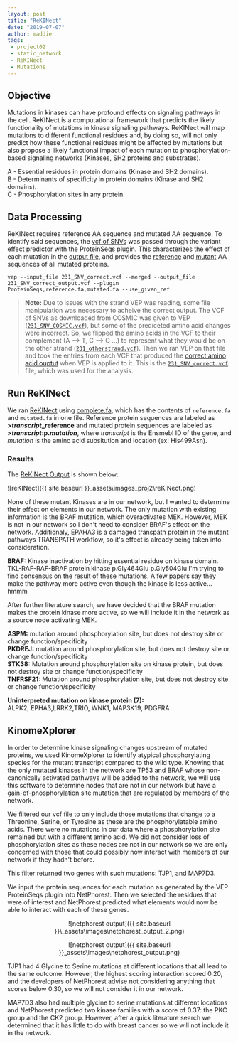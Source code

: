 ```yaml
---
layout: post
title: "ReKINect"
date: "2019-07-07"
author: maddie
tags:
 - project02
 - static_network
 - ReKINect
 - Mutations
---
```

 

## Objective

Mutations in kinases can have profound effects on signaling pathways in the cell. ReKINect is a computational framework that predicts the likely functionality of mutations in kinase signaling pathways. ReKINect will map mutations to different functional residues and, by doing so, will not only predict how these functional residues might be affected by mutations but also propose a likely functional impact of each mutation to phosphorylation-based signaling networks (Kinases, SH2 proteins and substrates).

A - Essential residues in protein domains (Kinase and SH2 domains).  
B - Determinants of specificity in protein domains (Kinase and SH2 domains).  
C - Phosphorylation sites in any protein.


## Data Processing
ReKINect requires reference AA sequence and mutated AA sequence. To identify said sequences, the [vcf of SNVs](https://github.com/VeraLiconaResearchGroup/CancerReversion/blob/master/_projects/project2/Mutations/231_SNV_correct.vcf) was passed through the variant effect predictor with the ProteinSeqs plugin. This characterizes the effect of each mutation in the [output file](https://github.com/VeraLiconaResearchGroup/CancerReversion/blob/master/_projects/project2/Mutations/231_SNV_correct_output.vcf), and provides the [reference](https://github.com/VeraLiconaResearchGroup/CancerReversion/blob/master/_projects/project2/Mutations/reference.fa) and [mutant](https://github.com/VeraLiconaResearchGroup/CancerReversion/blob/master/_projects/project2/Mutations/mutated.fa) AA sequences of all mutated proteins.

```
vep --input_file 231_SNV_correct.vcf --merged --output_file 231_SNV_correct_output.vcf --plugin ProteinSeqs,reference.fa,mutated.fa --use_given_ref
```

> **Note:** Due  to issues with the strand VEP was reading, some file manipulation was necessary to acheive the correct output. The VCF of SNVs as downloaded from COSMIC was given to VEP ([`231_SNV_COSMIC.vcf`](https://github.com/VeraLiconaResearchGroup/CancerReversion/blob/master/_projects/project2/Mutations/231_SNV_COSMIC.vcf)), but some of the prediceted amino acid changes were incorrect. So, we flipped the amino acids in the VCF to their complement (A --> T, C --> G ...) to represent what they would be on the other strand ([`231_otherstrand.vcf`](https://github.com/VeraLiconaResearchGroup/CancerReversion/blob/master/_projects/project2/Mutations/231_otherstrand.vcf)). Then we ran VEP on that file and took the entries from each VCF that produced the [correct amino acid ouptut](https://github.com/VeraLiconaResearchGroup/CancerReversion/blob/master/_projects/project2/Mutations/Gene_AA_CORRECT) when VEP is applied to it. This is the [`231_SNV_correct.vcf`](https://github.com/VeraLiconaResearchGroup/CancerReversion/blob/master/_projects/project2/Mutations/231_SNV_correct_output.vcf) file, which was used for the analysis. 

## Run ReKINect
We ran [ReKINect](https://rekinect.science/home) using [complete.fa](https://github.com/VeraLiconaResearchGroup/CancerReversion/blob/master/_projects/project2/Mutations/complete.fa), which has the contents of `reference.fa` and `mutated.fa` in one file. Reference protein sequences are labeled as **>*transcript*_reference** and mutated protein sequences are labeled as **>*transcript*:p.*mutation***, where *transcript* is the Ensmebl ID of the gene, and *mutation* is the amino acid subsitution and location (ex: His499Asn).

### Results
The [ReKINect Output](https://github.com/VeraLiconaResearchGroup/CancerReversion/blob/master/_projects/project2/Mutations/ReKINectOutput.txt) is shown below:

![reKINect]({{ site.baseurl }}\_assets\images_proj2\reKINect.png)

None of these mutant Kinases are in our network, but I wanted to determine their effect on elements in our network. The only mutation with existing information is the BRAF mutation, which overactivates MEK. However, MEK is not in our network so I don't need to consider BRAF's effect on the network. Additionaly, EPAHA3 is a damaged transpath protein in the mutant pathways TRANSPATH workflow, so it's effect is already being taken into consideration.

**BRAF:**  Kinase inactivation by hitting essential residue on kinase domain. TKL-RAF-RAF-BRAF protein kinase
p.Gly464Glu
p.Gly504Glu
I'm trying to find consensus on the result of these mutations. A few papers say they make the pathway more active even though the kinase is less active... hmmm

After further literature search, we have decided that the BRAF mutation makes the protein kinase more active, so we will include it in the network as a source node activating MEK.

**ASPM:** mutation around phosphorylation site, but does not destroy site or change function/specificity  
**PKDREJ:** mutation around phosphorylation site, but does not destroy site or change function/specificity  
**STK38:** Mutation around phosphorylation site on kinase protein, but does not destroy site or change function/specificity  
**TNFRSF21:** Mutation around phosphorylation site, but does not destroy site or change function/specificity  


**Uninterpreted mutation on kinase protein (7):**  
ALPK2, EPHA3,LRRK2,TRIO, WNK1, MAP3K19, PDGFRA


## KinomeXplorer
In order to determine kinase signaling changes upstream of mutated proteins, we used KinomeXplorer to identify atypical phosphorylating species for the mutant transcript compared to the wild type. Knowing that the only mutated kinases in the network are TP53 and BRAF whose non-canonically activated pathways will be added to the network, we will use this software to determine nodes that are not in our network but have a gain-of-phosphorylation site mutation that are regulated by members of the network.  

We filtered our vcf file to only include those mutations that change to a Threonine, Serine, or Tyrosine as these are the phosphorylatable amino acids. There were no mutations in our data where a phosphorylation site remained but with a different amino acid. We did not consider loss of phosphorylation sites as these nodes are not in our network so we are only concerned with those that could possibly now interact with members of our network if they hadn't before.

This filter returned two genes with such mutations: TJP1, and MAP7D3. 

We input the protein sequences for each mutation as generated by the VEP ProteinSeqs plugin into NetPhorest. Then we selected the residues that were of interest and NetPhorest predicted what elements would now be able to interact with each of these genes. 

<div style="text-align:center" markdown="1">
![netphorest output]({{ site.baseurl }}\_assets\images\netphorest_output_2.png)

![netphorest output]({{ site.baseurl }}\_assets\images\netphorest_output.png)
</div>

TJP1 had 4 Glycine to Serine mutations at different locations that all lead to the same outcome. However, the highest scoring interaction scored 0.20, and the developers of NetPhorest advise not considering anything that scores below 0.30, so we will not consider it in our network. 

MAP7D3 also had multiple glycine to serine mutations at different locations and NetPhorest predicted two kinase families with a score of 0.37: the PKC group and the CK2 group. However, after a quick literature search we determined that it has little to do with breast cancer so we will not include it in the network.
